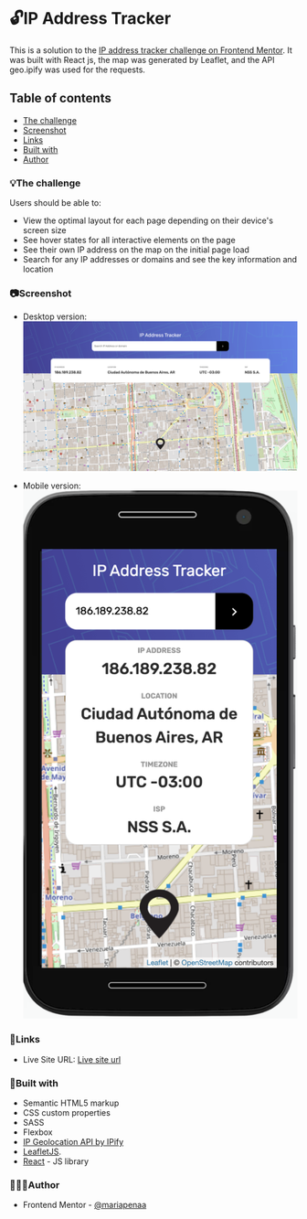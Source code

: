 # 🔓IP Address Tracker

This is a solution to the [IP address tracker challenge on Frontend Mentor](https://www.frontendmentor.io/challenges/ip-address-tracker-I8-0yYAH0). It was built with React js, the map was generated by Leaflet, and the API geo.ipify was used for the requests.
## Table of contents

  - [The challenge](#the-challenge)
  - [Screenshot](#screenshot)
  - [Links](#links)
  - [Built with](#built-with)
- [Author](#author)

### 💡The challenge

Users should be able to:

- View the optimal layout for each page depending on their device's screen size
- See hover states for all interactive elements on the page
- See their own IP address on the map on the initial page load
- Search for any IP addresses or domains and see the key information and location

### 📷Screenshot

- Desktop version:
![](./public/desktop.png)

- Mobile version:
![](./public/mobile.png)

### 📌Links

- Live Site URL: [Live site url](https://mariapenaa.github.io/ip-address-tracker/)

### 🔨Built with

- Semantic HTML5 markup
- CSS custom properties
- SASS
- Flexbox
- [IP Geolocation API by IPify](https://geo.ipify.org/)
- [LeafletJS](https://leafletjs.com/).
- [React](https://reactjs.org/) - JS library


### 💁🏽‍♀️Author

<!-- - Website - [Maria Peña](https://www.your-site.com) -->
- Frontend Mentor - [@mariapenaa](https://www.frontendmentor.io/profile/mariapenaa)

